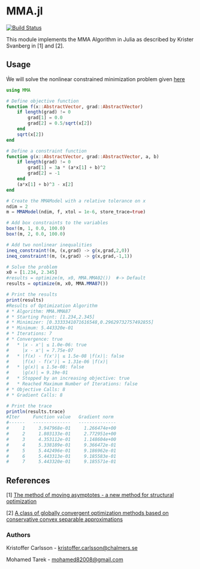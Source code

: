 # MMA.jl

[![Build Status](https://travis-ci.org/KristofferC/MMA.jl.svg?branch=master)](https://travis-ci.org/KristofferC/MMA.jl)

This module implements the MMA Algorithm in Julia as described by Krister Svanberg in [1] and [2].

## Usage

Ẁe will solve the nonlinear constrained minimization problem given [here](http://ab-initio.mit.edu/wiki/index.php/NLopt_Tutorial)

```julia
using MMA

# Define objective function
function f(x::AbstractVector, grad::AbstractVector)
    if length(grad) != 0
        grad[1] = 0.0
        grad[2] = 0.5/sqrt(x[2])
    end
    sqrt(x[2])
end

# Define a constraint function
function g(x::AbstractVector, grad::AbstractVector, a, b)
    if length(grad) != 0
        grad[1] = 3a * (a*x[1] + b)^2
        grad[2] = -1
    end
    (a*x[1] + b)^3 - x[2]
end

# Create the MMAModel with a relative tolerance on x
ndim = 2
m = MMAModel(ndim, f, xtol = 1e-6, store_trace=true)

# Add box constraints to the variables
box!(m, 1, 0.0, 100.0)
box!(m, 2, 0.0, 100.0)

# Add two nonlinear inequalities
ineq_constraint!(m, (x,grad) -> g(x,grad,2,0))
ineq_constraint!(m, (x,grad) -> g(x,grad,-1,1))

# Solve the problem
x0 = [1.234, 2.345]
#results = optimize(m, x0, MMA.MMA02())  #-> Default
results = optimize(m, x0, MMA.MMA87())

# Print the results
print(results)
#Results of Optimization Algorithm
# * Algorithm: MMA.MMA87
# * Starting Point: [1.234,2.345]
# * Minimizer: [0.3333341071616548,0.29629732757492855]
# * Minimum: 5.443320e-01
# * Iterations: 7
# * Convergence: true
#   * |x - x'| ≤ 1.0e-06: true
#     |x - x'| = 7.75e-07
#   * |f(x) - f(x')| ≤ 1.5e-08 |f(x)|: false
#     |f(x) - f(x')| = 1.31e-06 |f(x)|
#   * |g(x)| ≤ 1.5e-08: false
#     |g(x)| = 9.19e-01
#   * Stopped by an increasing objective: true
#   * Reached Maximum Number of Iterations: false
# * Objective Calls: 8
# * Gradient Calls: 8

# Print the trace
println(results.trace)
#Iter     Function value   Gradient norm
#------   --------------   --------------
#     1     3.947968e-01     1.266474e+00
#     2     1.803133e-01     2.772951e+00
#     3     4.353112e-01     1.148604e+00
#     4     5.338189e-01     9.366472e-01
#     5     5.442496e-01     9.186962e-01
#     6     5.443313e-01     9.185583e-01
#     7     5.443320e-01     9.185571e-01
```

## References
[1] [The method of moving asymptotes - a new method for structural optimization](http://www.researchgate.net/publication/227631828_The_method_of_moving_asymptotesa_new_method_for_structural_optimization)

[2] [A class of globally convergent optimization methods based on conservative convex separable approximations](https://epubs.siam.org/doi/10.1137/S1052623499362822)

### Authors
Kristoffer Carlsson - kristoffer.carlsson@chalmers.se

Mohamed Tarek - mohamed82008@gmail.com
